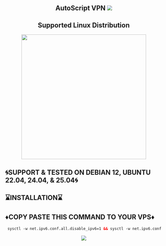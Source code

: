  <h2 align="center">AutoScript VPN <img src="https://img.shields.io/badge/Version-Stable-purple.svg"></h2>


<h2 align="center"> Supported Linux Distribution</h2>
<p align="center"><img src="https://d33wubrfki0l68.cloudfront.net/5911c43be3b1da526ed609e9c55783d9d0f6b066/9858b/assets/img/debian-ubuntu-hover.png"width="400"></p>

## 🌀SUPPORT & TESTED ON DEBIAN 12, UBUNTU 22.04, 24.04, & 25.04🌀

## ⌛INSTALLATION⌛

## ♦️COPY PASTE THIS COMMAND TO YOUR VPS♦️
```html
 sysctl -w net.ipv6.conf.all.disable_ipv6=1 && sysctl -w net.ipv6.conf.default.disable_ipv6=1 && apt update && apt install -y net-tools && apt install htop && apt install iftop && apt install -y bzip2 gzip coreutils screen curl && wget https://raw.githubusercontent.com/melody97rain/test/main/setup.sh && chmod +x setup.sh && sed -i -e 's/\r$//' setup.sh && screen -S setup ./setup.sh
  ```

<p align="center">
  <a><img src="https://img.shields.io/badge/Copyright%20©-Onyx%20AutoScriptVPN%202023.%20All%20rights%20reserved...-blueviolet.svg" style="max-width:200%;">
    </p>
   </p>

